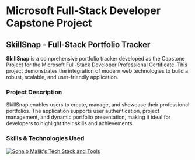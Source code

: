 <h1>Microsoft Full-Stack Developer Capstone Project</h1>

<h2>SkillSnap - Full-Stack Portfolio Tracker</h2>

<p>
    <strong>SkillSnap</strong> is a comprehensive portfolio tracker developed as the Capstone Project for the Microsoft Full-Stack Developer Professional Certificate. This project demonstrates the integration of modern web technologies to build a robust, scalable, and user-friendly application.
</p>

<h3>Project Description</h3>

<p>
    SkillSnap enables users to create, manage, and showcase their professional portfolios. The application supports user authentication, project management, and dynamic portfolio presentation, making it ideal for developers to highlight their skills and achievements.
</p>

<h3>Skills &amp; Technologies Used</h3>

<p>
    <a href="https://go-skill-icons.vercel.app/api/icons?i=cs,dotnet,sqlite,blazor,gemini,githubcopilot,git,azure&amp;titles=true&amp;theme=dark" rel="nofollow">
        <img src="https://go-skill-icons.vercel.app/api/icons?i=cs,dotnet,sqlite,blazor,gemini,githubcopilot,git,azure&amp;titles=true&amp;theme=dark" alt="Sohaib Malik's Tech Stack and Tools">
    </a>
</p>